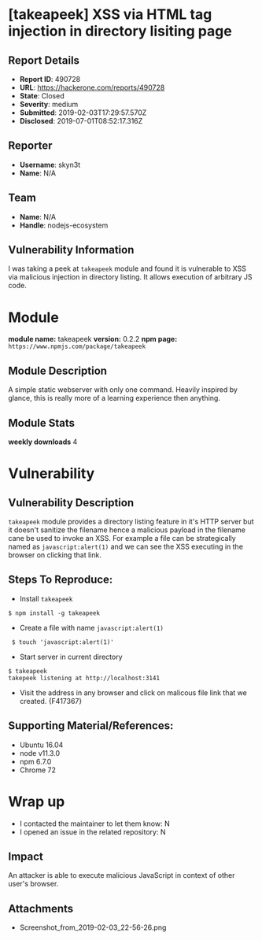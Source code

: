 # [takeapeek] XSS via HTML tag injection in directory lisiting page

## Report Details
- **Report ID**: 490728
- **URL**: https://hackerone.com/reports/490728
- **State**: Closed
- **Severity**: medium
- **Submitted**: 2019-02-03T17:29:57.570Z
- **Disclosed**: 2019-07-01T08:52:17.316Z

## Reporter
- **Username**: skyn3t
- **Name**: N/A

## Team
- **Name**: N/A
- **Handle**: nodejs-ecosystem

## Vulnerability Information
I was taking a peek at `takeapeek` module and found it is vulnerable to XSS via malicious injection in directory listing.
It allows execution of arbitrary JS code.

# Module

**module name:** takeapeek
**version:** 0.2.2
**npm page:** `https://www.npmjs.com/package/takeapeek`

## Module Description

A simple static webserver with only one command. Heavily inspired by glance, this is really more of a learning experience then anything.

## Module Stats

**weekly downloads**
4

# Vulnerability

## Vulnerability Description

`takeapeek` module provides a directory listing feature in it's HTTP server but it doesn't sanitize the filename hence a malicious payload in the filename cane be used to invoke an XSS. For example a file can be strategically named as `javascript:alert(1)` and we can see the XSS executing in the browser on clicking that link.

## Steps To Reproduce:

- Install `takeapeek`
```
$ npm install -g takeapeek
```

- Create a file with name `javascript:alert(1)`
```
 $ touch 'javascript:alert(1)'
```

- Start server in current directory
```
$ takeapeek
takepeek listening at http://localhost:3141
```

- Visit the address in any browser and click on malicous file link that we created.
{F417367}

## Supporting Material/References:

- Ubuntu 16.04
- node v11.3.0
- npm 6.7.0
- Chrome 72

# Wrap up


- I contacted the maintainer to let them know: N
- I opened an issue in the related repository: N

## Impact

An attacker is able to execute malicious JavaScript in context of other user's browser.

## Attachments
- Screenshot_from_2019-02-03_22-56-26.png
